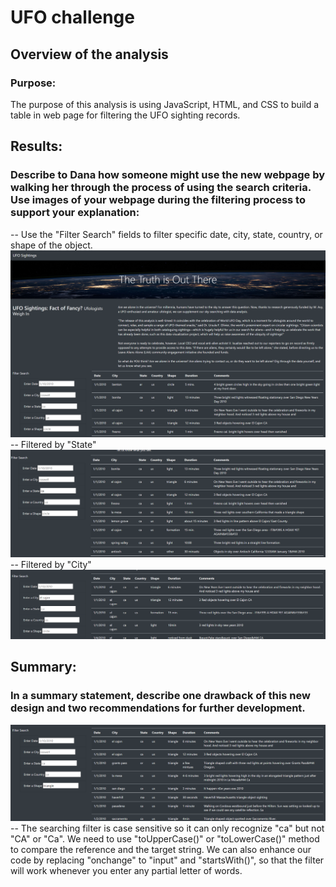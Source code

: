 # UFO challenge

## Overview of the analysis
### Purpose:
The purpose of this analysis is using JavaScript, HTML, and CSS to build a table in web page for filtering the UFO sighting records.

## Results:
### Describe to Dana how someone might use the new webpage by walking her through the process of using the search criteria. Use images of your webpage during the filtering process to support your explanation:
-- Use the "Filter Search" fields to filter specific date, city, state, country, or shape of the object.  
![GITHUB](https://github.com/seafishleo/HW/blob/master/HW11/1.png)  
-- Filtered by "State"
![GITHUB](https://github.com/seafishleo/HW/blob/master/HW11/2.png)
-- Filtered by "City"
![GITHUB](https://github.com/seafishleo/HW/blob/master/HW11/4.png)


## Summary:
### In a summary statement, describe one drawback of this new design and two recommendations for further development.
![GITHUB](https://github.com/seafishleo/HW/blob/master/HW11/3.png)
-- The searching filter is case sensitive so it can only recognize "ca" but not "CA" or "Ca". We need to use "toUpperCase()" or "toLowerCase()" method to compare the reference and the target string. We can also enhance our code by replacing "onchange" to "input" and "startsWith()", so that the filter will work whenever you enter any partial letter of words.